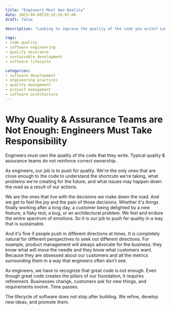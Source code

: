 ```yaml
---
title: "Engineers Must Own Quality"
date: 2023-04-08T19:32:20-07:00
draft: false

description: "Looking to improve the quality of the code you write? Learn why engineers should take ownership of code quality, and how to do it effectively. Discover why quality and assurance teams may not be enough, and how to push for sustainable quality in a changing software landscape. Read on for insights into the importance of great code, and the lifecycle of software beyond the build stage."

tags:
- code quality
- software engineering
- quality assurance
- sustainable development
- software lifecycle

categories:
- software development
- engineering practices
- quality management
- project management
- software architecture
---
```


# Why Quality & Assurance Teams are Not Enough: Engineers Must Take Responsibility

Engineers must own the quality of the code that they write. Typical quality & assurance teams do not reinforce correct ownership. 

As engineers, our job is to push for quality. We're the only ones that are close enough to the code to understand the shortcuts we're taking, what problems we're creating for the future, and what issues may happen down the road as a result of our actions.

We are the ones that live with the decisions we make down the road. And we get to feel the joy and the pain of those decisions. Whether it's things finally working after a long day, a customer being delighted by a new feature, a flaky test, a bug, or an architectural problem. We feel and endure the entire spectrum of emotions. So it is our job to push for quality in a way that is sustainable.

And it's fine if people push in different directions at times. It is completely natural for different perspectives to seek out different directions. For example, product management will always advocate for the business: they know what will move the needle and they know what customers want. Because they are obsessed about our customers and all the metrics surrounding them in a way that engineers often don't see.

As engineers, we have to recognize that great code is not enough. Even though great code creates the pillars of our foundation, it requires refinement. Businesses change, customers ask for new things, and requirements evolve. Time passes.

The lifecycle of software does not stop after building. We refine, develop new ideas, and promote them.